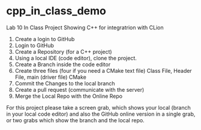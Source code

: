 # cpp_in_class_demo

Lab 10 In Class Project Showing C++ for integratrion with CLion

1) Create a login to GitHub
2) Login to GitHub
3) Create a Repository (for a C++ project)
4) Using a local IDE (code editor), clone the project.
5) Create a Branch inside the code editor
6) Create three files (four if you need a CMake text file)
   Class File, Header File, main (driver file) CMake
7) Commit the Changes to the local branch
8) Create a pull request (communicate with the server)
9) Merge the Local Repo with the Online Repo

For this project please take a screen grab, which shows your local 
(branch in your local code editor) and also the GitHub online version 
in a single grab, or two grabs which show the branch and the local repo. 
